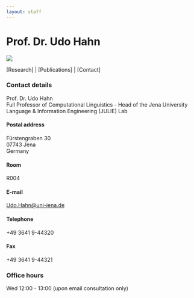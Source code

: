 ```yaml
---
layout: staff
---
```


# Prof. Dr. Udo Hahn

<div class="portrait">
  <img src="http://www.julielab.de/coling_multimedia/de/img/staff/2016/udo_hahn-width-188-height-242.jpg">
</div>

[Research]
| [Publications]
| [Contact]

### Contact details
Prof. Dr. Udo Hahn<br/>
Full Professor of Computational Linguistics - Head of the Jena University Language & Information Engineering (JULIE) Lab

#### Postal address
Fürstengraben 30<br/>
07743 Jena<br/>
Germany

#### Room
R004

#### E-mail
[Udo.Hahn@uni-jena.de](mailto:Udo.Hahn@uni-jena.de)

#### Telephone
+49 3641 9-44320

#### Fax
+49 3641 9-44321

### Office hours
Wed 12:00 - 13:00 (upon email consultation only)
